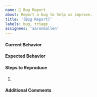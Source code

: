 ```yaml
---
name: 🐞 Bug Report
about: Report a bug to help us improve.
title: '[Bug Report]'
labels: bug, triage
assignees: 'aaronmallen'
---
```


<!--- ⚠️ If you do not respect this template your issue will be closed. -->
<!-- ⚠️ Make sure to browse the opened and closed issues before submitting your issue. -->

#### Current Behavior
<!--- Tell us what happens instead of the expected behavior -->

#### Expected Behavior
<!--- Tell us what should happen -->

#### Steps to Reproduce
<!--- Provide a link to a live example or an unambiguous set of steps to -->
<!--- reproduce this bug. Include code to reproduce, if relevant -->
1.


#### Additional Comments
<!--- Are there any more details you'd like to provide about this bug? -->
<!-- Is there another issue in the tracker that are related to yours? -->
